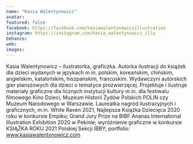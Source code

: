 ```yaml
---
name: "Kasia Walentynowicz"
avatar: 
featured: false
facebook: https://facebook.com/kasiawalentynowiczillustration
instagram: https://instagram.com/kasia_walentynowicz_illu
behance: 
web:
images:
---
```

Kasia Walentynowicz – ilustratorka, graficzka. Autorka ilustracji do książek dla dzieci wydanych w językach m.in. polskim, koreańskim, chińskim, angielskim, katalońskim, hiszpańskim, francuskim. Wydawczyni autorskich gier planszowych dla dzieci o tematyce prozwierzęcej. Projektuje i ilustruje materiały graficzne dla licznych instytucji kultury m.in. dla festiwalu filmowego Kino Dzieci, Muzeum Historii Żydów Polskich POLIN czy Muzeum Narodowego w Warszawie. Laureatka nagród ilustracyjnych i graficznych, m.in. White Raven 2021, Najlepsza Książka Dziecięca 2020 roku w konkursie Empiku; Grand Jury Prize na BIBF Ananas International Illustration Exhibition 2020 w Pekinie; wyróżnienie graficzne w konkursie KSIĄŻKA ROKU 2021 Polskiej Sekcji IBBY; portfolio: www.kasiawalentynowicz.com

